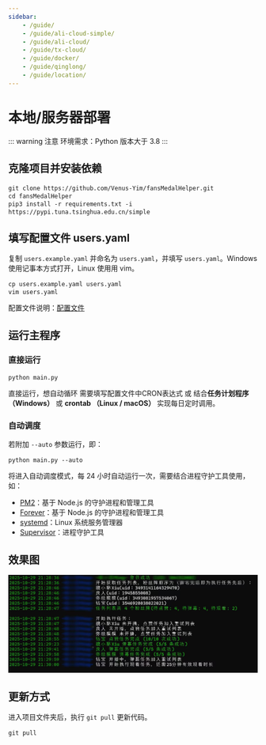 ```yaml
---
sidebar:
    - /guide/
    - /guide/ali-cloud-simple/
    - /guide/ali-cloud/
    - /guide/tx-cloud/
    - /guide/docker/
    - /guide/qinglong/
    - /guide/location/
---
```


# 本地/服务器部署

::: warning 注意
环境需求：Python 版本大于 3.8
:::

## 克隆项目并安装依赖

```shell
git clone https://github.com/Venus-Yim/fansMedalHelper.git
cd fansMedalHelper
pip3 install -r requirements.txt -i https://pypi.tuna.tsinghua.edu.cn/simple
```

## 填写配置文件 users.yaml

复制 `users.example.yaml` 并命名为 `users.yaml`，并填写 `users.yaml`。Windows 使用记事本方式打开，Linux 使用用 vim。

```shell
cp users.example.yaml users.yaml
vim users.yaml
```

配置文件说明：[配置文件](./#配置文件说明-users-yaml)

## 运行主程序

### 直接运行

```shell
python main.py
```

直接运行，想自动循环  需要填写配置文件中CRON表达式 或 结合**任务计划程序（Windows）** 或 **crontab （Linux / macOS）** 实现每日定时调用。

### 自动调度

若附加 `--auto` 参数运行，即：

```shell
python main.py --auto
```

将进入自动调度模式，每 24 小时自动运行一次，需要结合进程守护工具使用，如：

- [PM2](https://pm2.io/)：基于 Node.js 的守护进程和管理工具
- [Forever](https://github.com/foreversd/forever)：基于 Node.js 的守护进程和管理工具
- [systemd](https://systemd.io/)：Linux 系统服务管理器
- [Supervisor](http://supervisord.org/)：进程守护工具

## 效果图

![](../images/location/img1.png)

## 更新方式

进入项目文件夹后，执行 `git pull` 更新代码。

```shell
git pull
```
